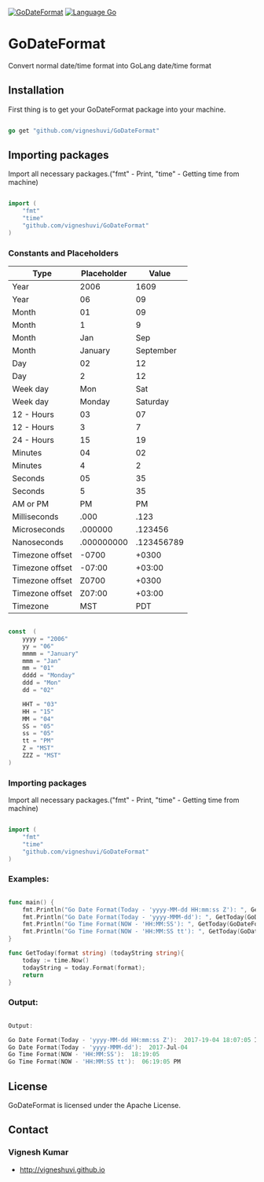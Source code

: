 [![GoDateFormat](https://img.shields.io/travis/rust-lang/rust.svg)](https://github.com/vigneshuvi/GoDateFormat)
[![Language Go](https://img.shields.io/badge/Language-Go-orange.svg?style=shields)](https://golang.org/)



# GoDateFormat

Convert normal date/time format into GoLang date/time format

## Installation

First thing is to get your GoDateFormat package into your machine.

```go

go get "github.com/vigneshuvi/GoDateFormat"

```

## Importing packages

Import all necessary packages.("fmt" - Print, "time" - Getting time from machine) 

```go

import (
    "fmt"
    "time"
    "github.com/vigneshuvi/GoDateFormat"
)

```

### Constants and Placeholders


| Type            | Placeholder  |        Value |
| --------------- | ------------ | ------------ |
| Year            | 2006         | 1609         | 
| Year            | 06           | 09           | 
| Month           | 01           | 09           | 
| Month           | 1            | 9            | 
| Month           | Jan          | Sep          | 
| Month           | January      | September    | 
| Day             | 02           | 12           | 
| Day             | 2            | 12           | 
| Week day        | Mon          | Sat          | 
| Week day        | Monday       | Saturday     | 
| 12 - Hours      | 03           | 07           | 
| 12 - Hours      | 3            | 7            | 
| 24 - Hours      | 15           | 19           | 
| Minutes         | 04           | 02           | 
| Minutes         | 4            | 2            | 
| Seconds         | 05           | 35           | 
| Seconds         | 5            | 35           | 
| AM or PM        | PM           | PM           | 
| Milliseconds    | .000         | .123         | 
| Microseconds    | .000000      | .123456      | 
| Nanoseconds     | .000000000   | .123456789   | 
| Timezone offset | -0700        | +0300        | 
| Timezone offset | -07:00       | +03:00       | 
| Timezone offset | Z0700        | +0300        | 
| Timezone offset | Z07:00       | +03:00       | 
| Timezone        | MST          | PDT          | 


```go

const  (
	yyyy = "2006"
	yy = "06"
	mmmm = "January"
	mmm = "Jan"
	mm = "01"
	dddd = "Monday"
	ddd = "Mon"
	dd = "02"

	HHT = "03"
	HH = "15"
	MM = "04"
	SS = "05"
	ss = "05"
	tt = "PM"
	Z = "MST"
	ZZZ = "MST"
)

```

### Importing packages

Import all necessary packages.("fmt" - Print, "time" - Getting time from machine) 

```go

import (
    "fmt"
    "time"
    "github.com/vigneshuvi/GoDateFormat"
)

```


### Examples:

```go

func main() {
    fmt.Println("Go Date Format(Today - 'yyyy-MM-dd HH:mm:ss Z'): ", GetToday(GoDateFormat.ConvertFormat("yyyy-MM-dd HH:mm:ss Z")))
    fmt.Println("Go Date Format(Today - 'yyyy-MMM-dd'): ", GetToday(GoDateFormat.ConvertFormat("yyyy-MMM-dd")))
    fmt.Println("Go Time Format(NOW - 'HH:MM:SS'): ", GetToday(GoDateFormat.ConvertFormat("HH:MM:SS")))
    fmt.Println("Go Time Format(NOW - 'HH:MM:SS tt'): ", GetToday(GoDateFormat.ConvertFormat("HH:MM:SS tt")))
}

func GetToday(format string) (todayString string){
    today := time.Now()
    todayString = today.Format(format);
    return
}


```

### Output:

```go

Output: 

Go Date Format(Today - 'yyyy-MM-dd HH:mm:ss Z'):  2017-19-04 18:07:05 IST
Go Date Format(Today - 'yyyy-MMM-dd'):  2017-Jul-04
Go Time Format(NOW - 'HH:MM:SS'):  18:19:05
Go Time Format(NOW - 'HH:MM:SS tt'):  06:19:05 PM

```

## License

GoDateFormat is licensed under the Apache License.

## Contact

### Vignesh Kumar
* http://vigneshuvi.github.io
